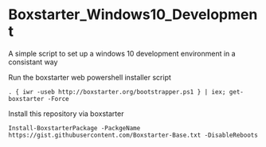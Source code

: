 # Boxstarter_Windows10_Development
A simple script to set up a windows 10 development environment in a consistant way

Run the boxstarter web powershell installer script

```
. { iwr -useb http://boxstarter.org/bootstrapper.ps1 } | iex; get-boxstarter -Force
```

Install this repository via boxstarter

```
Install-BoxstarterPackage -PackgeName https://gist.githubusercontent.com/Boxstarter-Base.txt -DisableReboots
```
